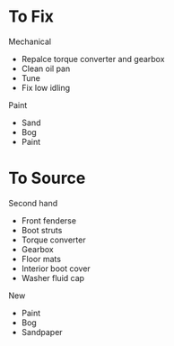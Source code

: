 # To Fix
Mechanical
* Repalce torque converter and gearbox
* Clean oil pan
* Tune
* Fix low idling

Paint
* Sand
* Bog
* Paint
# To Source
Second hand
* Front fenderse
* Boot struts
* Torque converter
* Gearbox
* Floor mats
* Interior boot cover
* Washer fluid cap

New
* Paint
* Bog
* Sandpaper